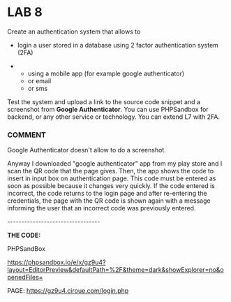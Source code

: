 # LAB 8

Create an authentication system that allows to

- login a user stored in a database using 2 factor authentication system (2FA)

- - using a mobile app (for example google authenticator)
  - or email
  - or sms

Test the system and upload a link to the source code snippet and a screenshot from **Google Authenticator**.
You can use PHPSandbox for backend, or any other service or technology. You can extend L7 with 2FA.

### COMMENT

Google Authenticator doesn't allow to do a screenshot.

Anyway I downloaded "google authenticator" app from my play store and I scan the QR code that the page gives. Then, the app shows the code to insert in input box on authentication page. This code must be entered as soon as possible because it changes very quickly. If the code entered is incorrect, the code returns to the login page and after re-entering the credentials, the page with the QR code is shown again with a message informing the user that an incorrect code was previously entered.

\---------------------------------

**THE CODE:**

PHPSandBox

[https://phpsandbox.io/e/x/gz9u4?layout=EditorPreview&defaultPath=%2F&theme=dark&showExplorer=no&openedFiles= ](https://phpsandbox.io/e/x/gz9u4?layout=EditorPreview&defaultPath=%2F&theme=dark&showExplorer=no&openedFiles=)

PAGE: https://gz9u4.ciroue.com/login.php